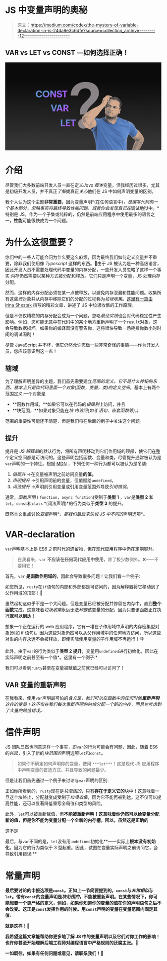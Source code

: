 # JS 中变量声明的奥秘

> 原文：<https://medium.com/codex/the-mystery-of-variable-declaration-in-js-24da9e3c6dfe?source=collection_archive---------12----------------------->

## VAR vs LET vs CONST —如何选择正确！

![](img/0ca1c9f8ba87ce7e1530f1e84027131c.png)

# 介绍

尽管我们大多数前端开发人员一直在定义*Java 脚本*变量，但我经历过很多，尤其是初级开发人员，并不真正*了解*或真正*关心*他们在 JS 中如何声明变量的区别。

我个人认为这个主题**非常重要**，因为变量声明*(在任何语言中)*，是编写代码的一个基本部分，忽略事实将最终导致性能问题，或者你会发现自己在*调试地狱中。*特别是 JS，作为一个子集或纯粹的，仍然是前端应用程序中使用最多的语言之一，**性能**可能很快成为一个问题。

# 为什么这很重要？

你们中的一些人可能会问为什么要这么麻烦，因为最终我们如何定义变量并不重要，除非我们使用像 *Typescript* 这样的东西。🤯由于 JS 被认为是一种高级语言，因此开发人员不需要处理代码中变量的内存分配，一些开发人员忽略了这样一个事实:内存仍然需要以某种方式被分配和释放。它们只是声明一个变量，JS 处理内存分配。

然而，这样的内存分配必须在某一点被释放，以避免内存泄漏和性能问题。收集所有这些*死*对象并从内存中移除它们的分配的过程称为*垃圾收集*。[这里有一篇由](/@_lrlna/garbage-collection-in-v8-an-illustrated-guide-d24a952ee3b8) [Irina Shestak](https://medium.com/u/408458b1f6aa?source=post_page-----24da9e3c6dfe--------------------------------) 撰写的精彩文章，讲述了 JS 中垃圾收集的工作原理。

但是不仅仅糟糕的内存分配会成为一个问题，忽略*最佳实践*也会对代码稳定性产生影响。例如，您可能无意中在代码中的某个地方重新声明了一个`result`对象，这会导致数据损坏。如果你的编译器没有警告你，这将很快导致一场耗费你数小时时间的调试闹剧！

尽管 JavaScript 并不坏，但它仍然允许您做一些非常奇怪的事情——作为开发人员，您应该意识到这一点！

## 辖域

为了理解声明差异的主题，我们首先需要建立*范围的定义。*它不是什么神秘的东西，基本上只是你代码里面一个对象*(函数，变量，类)*的*定义空间*。基本上有两个范围定义:一个对象是

*   **函数作用域，**如果它可以在代码的*根级别*上访问，并且
*   **块范围，**如果对象只能在*块* *内访问(如 if 语句、嵌套函数等)。).*

范围的重要性可能还不清楚，但是我们将在后面的例子中关注这个问题。

## 提升

提升是 *JS 解释器*的默认行为，将所有声明移动到它们作用域的顶部，使它们在整个定义空间都是可访问的。这些声明包括函数、变量和类，尽管提升通常被认为是`var`声明的一个特征。根据 [MDN](https://developer.mozilla.org/en-US/docs/Glossary/Hoisting?retiredLocale=de) ，下列任何一种行为都可以被认为是吊装:

1.  *值提升* →在变量被声明之前访问变量**的值。**
2.  *声明提升* →引用声明前的变量，但值赋给`undefined`。
3.  *词法提升* →声明前引用变量或引用变量范围外导致*引用错误*。

通常，*函数声明* ( `function`，`async function`)受制于**类型 1** ，`var`是**类型 2** 和`let`，`const`和`class` *(词法声明)*的行为类似于**类型 3** 的提升。

既然本文重点讨论*变量*声明*，*那我们最后来说说 JS 中不同的*声明选项*。

# VAR-declaration

`var`声明基本上是 [ES6](https://www.w3schools.com/js/js_es6.asp) 之前时代的遗留物，但在现代应用程序中仍在定期攀升。

> 在我看来，`var` **不应该在任何现代应用中使用**，除了极少数例外。❌——不要用它！

首先，`var` **是函数作用域的**，因此会导致很多问题！让我们看一个例子:

如您所见，`rusty`在`if`语句的内部和外部都是可访问的，因为解释器将它移动到了父作用域的顶部！🤯

虽然起初这似乎不是一个大问题，但是变量已经被分配并停留在内存中，直到**整个函数**完成。这意味着*垃圾收集*永远无法*释放*该变量的分配，因为只要该函数正在执行**就可以到达**！

想象一个正在运行的 web 应用程序，它有一堆在子作用域中声明的内存密集型对象(例如 if 语句)。因为这些对象仍然可以从父作用域中的任何地方访问，所以这些对象的内存永远不会被释放，即使实际使用变量的子作用域不再运行！👎

此外，由于`var`的行为类似于**类型 2 提升**，变量用`undefined`进行初始化，因此在实际声明之前甚至有一个值*。这里有一个例子:*

我们可以看到`rusty`甚至在变量被赋值之前就已经可以访问了！

## VAR 变量的重新声明

在我看来，使用`var`声明最可怕的*含义是，我们可以在函数中的任何时候**重新声明**这样的变量！这不仅在我们每次重新声明的时候分配一个新的内存，而且也考虑到了大量的赋值错误。*

# 信件声明

JS 团队显然也同意这样一个事实，即`var`的行为可能会有问题，因此，随着 ES6 的兴起，引入了新的*块范围的*声明选项`let`和`const`。

> 如果你不确定如何声明你的变量，使用 `***let***`！这是现代 JS 应用程序中声明变量的首选方式，并且导致的问题最少。

但是让我们首先通过一个例子来讨论与`var`声明的区别:

正如你所看到的，`rusty`现在是*块范围的*，只有**存在于定义它的**块中！这意味着一旦这个块终止，分配就变成受制于*垃圾收集*，因为它不能再被到达。这不仅可以提高性能，还可以显著降低重写全局值和类型的风险。

此外，`let`可以被重新赋值，但**不能被重新声明！这意味着你仍然可以给变量分配新的值，但是你不能为变量分配一个全新的内存槽。所以，虽然这是正确的**

这不是

最后，与`var`不同的是，`let`没有用`undefined`初始化**——实际上**根本没有初始化**，因为它的行为类似于 3 型起重。因此，试图在变量实际声明之前访问它，会导致引用错误:**

# **常量声明**

**最后要讨论的申报选项是`const`。正如上一节简要提到的，`const`与*非常相似*与`let`。带有`const`的变量声明是*块范围的*，不能被重新声明。在某些情况下，你可能想要一个更严格的定义，例如，如果你知道你的变量的值在你的声明语句之后不会改变。这正是`const`发挥作用的时候。用`const`声明的变量在变量范围内固定其值:**

**就是这样！🚀**

**我希望这篇文章能帮助你更多地了解 JS 中的变量声明以及它们对你工作的影响！也许你甚至开始理解后端工程师对编程语言中严格规则的迂腐主张。👀**

**一如既往，如果有任何问题或意见，请联系我们！🙏**